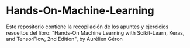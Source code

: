 # Hands-On-Machine-Learning
Este repositorio contiene la recopilación de los apuntes y ejercicios resueltos del libro: "Hands-On Machine Learning with Scikit-Learn, Keras, and TensorFlow, 2nd Edition", by Aurélien Géron
